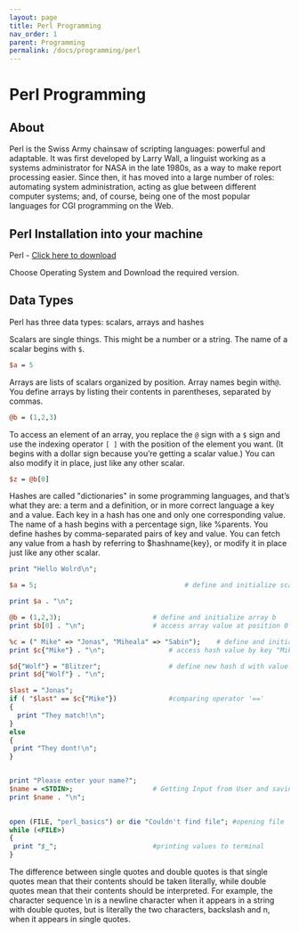 ```yaml
---
layout: page
title: Perl Programming
nav_order: 1
parent: Programming
permalink: /docs/programming/perl
---
```



# Perl Programming

## About

Perl is the Swiss Army chainsaw of scripting languages: powerful and adaptable. It was first developed by Larry Wall, a linguist working as a systems administrator for NASA in the late 1980s, as a way to make report processing easier. Since then, it has moved into a large number of roles: automating system administration, acting as glue between different computer systems; and, of course, being one of the most popular languages for CGI programming on the Web.

## Perl Installation into your machine

Perl - <a href = "https://www.perl.org/get.html"> Click here to download</a>

Choose Operating System and Download the required version.

## Data Types 
Perl has three data types: scalars, arrays and hashes

Scalars are single things. This might be a number or a string. The name of a scalar begins with `$`.
```perl
$a = 5
```
Arrays are lists of scalars organized by position. Array names begin with`@`. You define arrays by listing their contents in parentheses, separated by commas.
```perl
@b = (1,2,3)
```
To access an element of an array, you replace the `@` sign with a `$` sign and use the indexing operator `[ ]` with the position of the element you want. (It begins with a dollar sign because you’re getting a scalar value.) You can also modify it in place, just like any other scalar.
```perl
$z = @b[0]
```
Hashes are called "dictionaries" in some programming languages, and that’s what they are: a term and a definition, or in more correct language a key and a value. Each key in a hash has one and only one corresponding value. The name of a hash begins with a percentage sign, like %parents. You define hashes by comma-separated pairs of key and value.
You can fetch any value from a hash by referring to $hashname{key}, or modify it in place just like any other scalar.
```perl
print "Hello Wolrd\n";

$a = 5;                        				# define and initialize scalar a

print $a . "\n";				

@b = (1,2,3);						# define and initialize array b
print $b[0] . "\n";					# access array value at position 0 with indexing operator []

%c = (" Mike" => "Jonas", "Miheala" => "Sabin");	# define and initialize hash c
print $c{"Mike"} . "\n";				# access hash value by key "Mike" with operator {}

$d{"Wolf"} = "Blitzer";					# define new hash d with value "Blitzer" at key "Wolf"
print $d{"Wolf"} . "\n";					

$last = "Jonas";						
if ( "$last" == $c{"Mike"})				#comparing operator '=='
{
  print "They match!\n";
} 
else
{
 print "They dont!\n";
}


print "Please enter your name?";
$name = <STDIN>;					# Getting Input from User and saving in a scalar $name
print $name . "\n";											
	

open (FILE, "perl_basics") or die "Couldn't find file"; #opening file    
while (<FILE>)
{
 print "$_";						#printing values to terminal
}
```

The difference between single quotes and double quotes is that single quotes mean that their contents should be taken literally, while double quotes mean that their contents should be interpreted. 
For example, the character sequence \n is a newline character when it appears in a string with double quotes, but is literally the two characters, backslash and n, when it appears in single quotes.